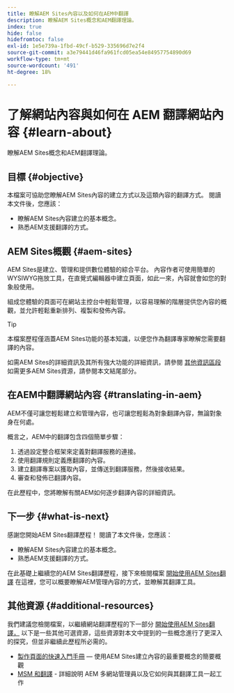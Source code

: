 ```yaml
---
title: 瞭解AEM Sites內容以及如何在AEM中翻譯
description: 瞭解AEM Sites概念和AEM翻譯理論。
index: true
hide: false
hidefromtoc: false
exl-id: 1e5e739a-1fbd-49cf-b529-335696d7e2f4
source-git-commit: a3e79441d46fa961fcd05ea54e84957754890d69
workflow-type: tm+mt
source-wordcount: '491'
ht-degree: 18%

---
```


# 了解網站內容與如何在 AEM 翻譯網站內容 {#learn-about}

瞭解AEM Sites概念和AEM翻譯理論。

## 目標 {#objective}

本檔案可協助您瞭解AEM Sites內容的建立方式以及這類內容的翻譯方式。 閱讀本文件後，您應該：

* 瞭解AEM Sites內容建立的基本概念。
* 熟悉AEM支援翻譯的方式。

## AEM Sites概觀 {#aem-sites}

AEM Sites是建立、管理和提供數位體驗的綜合平台。 內容作者可使用簡單的WYSIWYG拖放工具，在直覺式編輯器中建立頁面，如此一來，內容就會如您的對象般使用。

組成您體驗的頁面可在網站主控台中輕鬆管理，以容易理解的階層提供您內容的概觀，並允許輕鬆重新排列、複製和發佈內容。

>[!TIP]
>
>本檔案歷程僅涵蓋AEM Sites功能的基本知識，以便您作為翻譯專家瞭解您需要翻譯的內容。
>
>如需AEM Sites的詳細資訊及其所有強大功能的詳細資訊，請參閱 [其他資訊區段](#additional-information) 如需更多AEM Sites資源，請參閱本文結尾部分。

## 在AEM中翻譯網站內容 {#translating-in-aem}

AEM不僅可讓您輕鬆建立和管理內容，也可讓您輕鬆為對象翻譯內容，無論對象身在何處。

概言之，AEM中的翻譯包含四個簡單步驟：

1. 透過設定整合框架來定義對翻譯服務的連接。
1. 使用翻譯規則定義應翻譯的內容。
1. 建立翻譯專案以獲取內容，並傳送到翻譯服務，然後接收結果。
1. 審查和發佈已翻譯內容。


在此歷程中，您將瞭解有關AEM如何逐步翻譯內容的詳細資訊。

## 下一步 {#what-is-next}

感謝您開始AEM Sites翻譯歷程！ 閱讀了本文件後，您應該：

* 瞭解AEM Sites內容建立的基本概念。
* 熟悉AEM支援翻譯的方式。

在此基礎上繼續您的AEM Sites翻譯歷程，接下來檢閱檔案 [開始使用AEM Sites翻譯](getting-started.md) 在這裡，您可以概要瞭解AEM管理內容的方式，並瞭解其翻譯工具。

## 其他資源 {#additional-resources}

我們建議您檢閱檔案，以繼續網站翻譯歷程的下一部分 [開始使用AEM Sites翻譯，](getting-started.md) 以下是一些其他可選資源，這些資源對本文中提到的一些概念進行了更深入的探究，但並非繼續此歷程所必需的。

* [製作頁面的快速入門手冊](/help/sites-cloud/authoring/getting-started/quick-start.md)  — 使用AEM Sites建立內容的最重要概念的簡要概觀
* [MSM 和翻譯](/help/sites-cloud/administering/msm-and-translation.md) - 詳細說明 AEM 多網站管理員以及它如何與其翻譯工具一起工作
